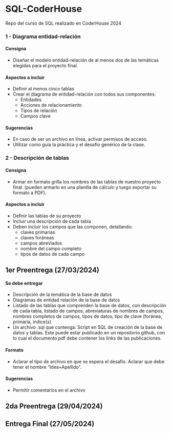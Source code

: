 # SQL-CoderHouse
Repo del curso de SQL realizado en CoderHouse 2024




### 1 - Diagrama entidad-relación

#### Consigna

* Diseñar el modelo entidad-relación de al menos dos de las temáticas elegidas para el proyecto final.
#### Aspectos a incluir

* Definir al menos cinco tablas
* Crear el diagrama de entidad-relación con todos sus componentes:
    * Entidades
    * Acciones de relacionamiento
    * Tipos de relación
    * Campos clave

#### Sugerencias
* En caso de ser un archivo en línea, activar permisos de acceso.
* Utilizar como guía la práctica y el desafío genérico de la clase.

### 2 - Descripción de tablas

#### Consigna
* Armar en formato grilla los nombres de las tablas de nuestro proyecto final. (pueden armarlo en una planilla de cálculo y luego exportar su formato a PDF).

#### Aspectos a incluir

* Definir las tablas de su proyecto
* Incluir una descripción de cada tabla
* Deben incluir los campos que las componen, detallando:
    * claves primarias
    * claves foráneas
    * campos abreviados
    * nombre del campo completo
    * tipos de datos de cada campo

## 1er Preentrega (27/03/2024)

#### Se debe entregar
* Descripción de la temática de la base de datos
* Diagramas de entidad relación de la base de datos
* Listado de las tablas que comprenden la base de datos, con descripción de cada tabla, listado de campos, abreviaturas de nombres de campos, nombres completos de campos, tipos de datos, tipo de clave (foránea, primaria, índice(s)
* Un archivo .sql que contenga:
Script en SQL de creación de la base de datos y tablas. Este puede estar publicado en un repositorio github, con lo cual el documento pdf debe contener los links de las publicaciones. 

#### Formato

* Aclarar el tipo de archivo en que se espera el desafío. Aclarar que debe tener el nombre “Idea+Apellido”.

#### Sugerencias

* Permitir comentarios en el archivo

## 2da Preentrega (29/04/2024)

## Entrega Final (27/05/2024)